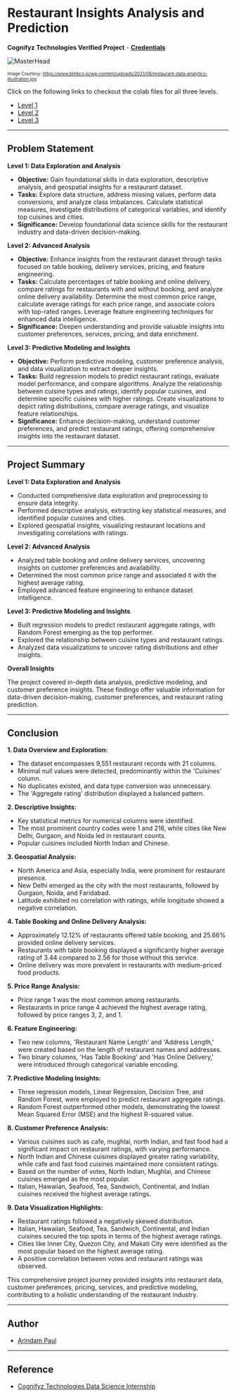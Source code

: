 # Restaurant Insights Analysis and Prediction

**Cognifyz Technologies Verified Project** - [**Credentials**](https://mail-attachment.googleusercontent.com/attachment/u/1/?ui=2&ik=b140f9dbc2&attid=0.1&permmsgid=msg-f:1779966713544278776&th=18b3b64b98d382f8&view=att&disp=inline&saddbat=ANGjdJ_BlXsYPf7XnWzyfd4-O21Z-2EXK5Q2FB9TG3iQ9UjDMfNvRBShno9Feei8t5bhflV3KPA9vS2CfbH1vKecKjbnz8ykL3gLt1-0xoxiZnDZ5B7kF7YHegWJYXhbTN1H2hZOG4k8AKN5v-8hWtuMmaEsm8eKqUbsT324p-9ZTXukprlgwQjCZVrqzxe1nKtYX8Q9wwr_bxOBxRKvxo33yHjrMXA2mQQ6F_J5ychepjqAv9QFc2CQ_sRJYe-l7oIsaywavRTfm1N19blpf0MWmOiwytwW9pRVJnHuIr2XoDiqTDVsd9gzB4byLFlVv_88MnDCPxzqN4Sz6ypqWL-M2X6VtolrGlkeacJf2R5Vhgx4K0EbxGuGPHSPo4F4Oekb8rFmyqQN8tDby-kf1cr0Yyd0uevtQNhMnC094p7RvUBkKmyrro3xtbKFQVSHuBvT7Ewqwu94BiwvOTmijmAbf435abRFbQ9xJLMhsVRkvyBV1xtwQke09GtNlrogiH_T4iDez0k-QCRowEn16f6E2VTECaA3cwR5htY_D0hBnNKHkd_GqDVGJ2dmgiXueI-h4VKkERaHI3ZvwxCKWlZJDtknR0Ip3U2vBHI7nKBVKY89NPKk6uR4wyISTDFiw1ptnMSihqbnzR5fB3gl6kOkP-6jqjtA02aAWa7awI07NSgOHueQE-x_FNcUnsrxwo7cX_1yvVe7E3BGrwWh1KOpgKI0PuiR0uzd6RsfsENie0T4bkTpCRPvh0jzmRjhLlgbMA5DFD8FXaNIFGPMibyAOYl4Eoea2g00NjnuFBD-YBBiMXtGXkMfnWcVLhZpqQraiKNKkQfqg-VbJLo0CzSk6TJkheW_uaBUQxk_1aLi1ghHyo0Uh8-eq2qywILDf7fNRaYH_zKI7ZTr0BJ5Tn5o-wEodEE4Il6ApRS4Z0pz1fZlzoDGOSBysyNQVJgIFqXtM5m2PyqNkKuQYXxJbfLzY6hzLA_Wzy-L6om_og0XmYsNdSQ9MwHsm2wBSrwncRoEJTaPq0kCG4sXXA4oUGdp3rjJ3VLCVMwRgdsnJg)

![MasterHead](https://www.blinkco.io/wp-content/uploads/2021/08/restaurant-data-analytics-illustration.jpg)

<font size="1">Image Courtesy: https://www.blinkco.io/wp-content/uploads/2021/08/restaurant-data-analytics-illustration.jpg</font>

Click on the following links to checkout the colab files for all three levels.
- [Level 1](https://colab.research.google.com/drive/1JVuyT6bDofXq_obv80Iy_nkqQZFHSN4-?usp=sharing)
- [Level 2](https://colab.research.google.com/drive/1fV1N_iU7yvBwYpTou7ZIuOjk8P2CbL70?usp=sharing)
- [Level 3](https://colab.research.google.com/drive/1kbmLO9nZF-imFL116jGe-wrWaeTFIeTc?usp=sharing)


---

## Problem Statement

**Level 1: Data Exploration and Analysis**

- **Objective:** Gain foundational skills in data exploration, descriptive analysis, and geospatial insights for a restaurant dataset.
- **Tasks:** Explore data structure, address missing values, perform data conversions, and analyze class imbalances. Calculate statistical measures, investigate distributions of categorical variables, and identify top cuisines and cities.
- **Significance:** Develop foundational data science skills for the restaurant industry and data-driven decision-making.

**Level 2: Advanced Analysis**

- **Objective:** Enhance insights from the restaurant dataset through tasks focused on table booking, delivery services, pricing, and feature engineering.
- **Tasks:** Calculate percentages of table booking and online delivery, compare ratings for restaurants with and without booking, and analyze online delivery availability. Determine the most common price range, calculate average ratings for each price range, and associate colors with top-rated ranges. Leverage feature engineering techniques for enhanced data intelligence.
- **Significance:** Deepen understanding and provide valuable insights into customer preferences, services, pricing, and data enrichment.

**Level 3: Predictive Modeling and Insights**

- **Objective:** Perform predictive modeling, customer preference analysis, and data visualization to extract deeper insights.
- **Tasks:** Build regression models to predict restaurant ratings, evaluate model performance, and compare algorithms. Analyze the relationship between cuisine types and ratings, identify popular cuisines, and determine specific cuisines with higher ratings. Create visualizations to depict rating distributions, compare average ratings, and visualize feature relationships.
- **Significance:** Enhance decision-making, understand customer preferences, and predict restaurant ratings, offering comprehensive insights into the restaurant dataset.

---

## Project Summary

**Level 1: Data Exploration and Analysis**

- Conducted comprehensive data exploration and preprocessing to ensure data integrity.
- Performed descriptive analysis, extracting key statistical measures, and identified popular cuisines and cities.
- Explored geospatial insights, visualizing restaurant locations and investigating correlations with ratings.

**Level 2: Advanced Analysis**

- Analyzed table booking and online delivery services, uncovering insights on customer preferences and availability.
- Determined the most common price range and associated it with the highest average rating.
- Employed advanced feature engineering to enhance dataset intelligence.

**Level 3: Predictive Modeling and Insights**

- Built regression models to predict restaurant aggregate ratings, with Random Forest emerging as the top performer.
- Explored the relationship between cuisine types and restaurant ratings.
- Analyzed data visualizations to uncover rating distributions and other insights.

**Overall Insights**

The project covered in-depth data analysis, predictive modeling, and customer preference insights. These findings offer valuable information for data-driven decision-making, customer preferences, and restaurant rating prediction.

---

## Conclusion

**1. Data Overview and Exploration:**

- The dataset encompasses 9,551 restaurant records with 21 columns.
- Minimal null values were detected, predominantly within the 'Cuisines' column.
- No duplicates existed, and data type conversion was unnecessary.
- The 'Aggregate rating' distribution displayed a balanced pattern.

**2. Descriptive Insights:**

- Key statistical metrics for numerical columns were identified.
- The most prominent country codes were 1 and 216, while cities like New Delhi, Gurgaon, and Noida led in restaurant counts.
- Popular cuisines included North Indian and Chinese.

**3. Geospatial Analysis:**

- North America and Asia, especially India, were prominent for restaurant presence.
- New Delhi emerged as the city with the most restaurants, followed by Gurgaon, Noida, and Faridabad.
- Latitude exhibited no correlation with ratings, while longitude showed a negative correlation.

**4. Table Booking and Online Delivery Analysis:**

- Approximately 12.12% of restaurants offered table booking, and 25.66% provided online delivery services.
- Restaurants with table booking displayed a significantly higher average rating of 3.44 compared to 2.56 for those without this service.
- Online delivery was more prevalent in restaurants with medium-priced food products.

**5. Price Range Analysis:**

- Price range 1 was the most common among restaurants.
- Restaurants in price range 4 achieved the highest average rating, followed by price ranges 3, 2, and 1.

**6. Feature Engineering:**

- Two new columns, 'Restaurant Name Length' and 'Address Length,' were created based on the length of restaurant names and addresses.
- Two binary columns, 'Has Table Booking' and 'Has Online Delivery,' were introduced through categorical variable encoding.

**7. Predictive Modeling Insights:**

- Three regression models, Linear Regression, Decision Tree, and Random Forest, were employed to predict restaurant aggregate ratings.
- Random Forest outperformed other models, demonstrating the lowest Mean Squared Error (MSE) and the highest R-squared value.

**8. Customer Preference Analysis:**

- Various cuisines such as cafe, mughlai, north Indian, and fast food had a significant impact on restaurant ratings, with varying performance.
- North Indian and Chinese cuisines displayed greater rating variability, while cafe and fast food cuisines maintained more consistent ratings.
- Based on the number of votes, North Indian, Mughlai, and Chinese cuisines emerged as the most popular.
- Italian, Hawaiian, Seafood, Tea, Sandwich, Continental, and Indian cuisines received the highest average ratings.

**9. Data Visualization Highlights:**

- Restaurant ratings followed a negatively skewed distribution.
- Italian, Hawaiian, Seafood, Tea, Sandwich, Continental, and Indian cuisines secured the top spots in terms of the highest average ratings.
- Cities like Inner City, Quezon City, and Makati City were identified as the most popular based on the highest average rating.
- A positive correlation between votes and restaurant ratings was observed.

This comprehensive project journey provided insights into restaurant data, customer preferences, pricing, services, and predictive modeling, contributing to a holistic understanding of the restaurant industry.

---

## Author

- [Arindam Paul](https://www.linkedin.com/in/arindam-paul-19a085187/)

---

## Reference
 - [Cognifyz Technologies Data Science Internship](https://www.cognifyz.com/careers/career.html)
